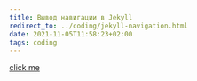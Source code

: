 ```yaml
---
title: Вывод навигации в Jekyll
redirect_to: ../coding/jekyll-navigation.html
date: 2021-11-05T11:58:23+02:00
tags: coding
---
```


[click me](../coding/jekyll-navigation.md)
